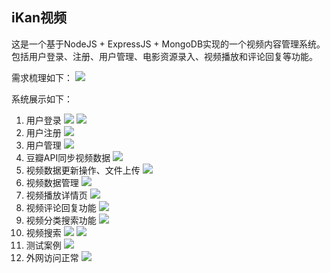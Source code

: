 ## iKan视频
这是一个基于NodeJS + ExpressJS + MongoDB实现的一个视频内容管理系统。包括用户登录、注册、用户管理、电影资源录入、视频播放和评论回复等功能。

需求梳理如下：
![](/public/image/results/需求梳理.png)

系统展示如下：
1. 用户登录
![](/public/image/results/iKan登陆.png)
![](/public/image/results/iKan登陆成功.png)
2. 用户注册
![](/public/image/results/iKan注册.png)
3. 用户管理
![](/public/image/results/iKan用户列表页.png)
4. 豆瓣API同步视频数据
![](/public/image/results/iKan豆瓣同步.png)
5. 视频数据更新操作、文件上传
![](/public/image/results/视频数据更新操作页面.png)
6. 视频数据管理
![](/public/image/results/iKan后台综艺列表页.png)
7. 视频播放详情页
![](/public/image/results/iKan综艺详情页.png)
8. 视频评论回复功能
![](/public/image/results/iKan评论功能.png)
9. 视频分类搜索功能
![](/public/image/results/iKan后台综艺列表页.png)
10. 视频搜索
![](/public/image/results/iKan首页视频搜索功能.png)
![](/public/image/results/iKan部分搜索结果显示页面.png)
11. 测试案例
![](/public/image/results/grunt测试案例.png)
12. 外网访问正常
![](/public/image/results/内网穿透后访问.png)
